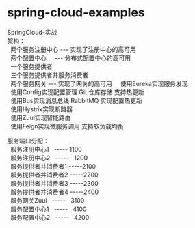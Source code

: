# spring-cloud-examples
SpringCloud-实战  
架构：  
&nbsp;&nbsp;两个服务注册中心 --- 实现了注册中心的高可用  
&nbsp;&nbsp;两个配置中心     --- 分布式配置中心的高可用  
&nbsp;&nbsp;一个服务提供者  
&nbsp;&nbsp;三个服务提供者并服务消费者  
&nbsp;&nbsp;两个服务网关 --- 实现了网关的高可用           
&nbsp;&nbsp;使用Eureka实现服务发现    
&nbsp;&nbsp;使用Config实现配置管理  Git 仓库存储 支持热更新    
&nbsp;&nbsp;使用Bus实现消息总线 RabbitMQ  实现配置热更新  
&nbsp;&nbsp;使用Hystrix实现断路器  
&nbsp;&nbsp;使用Zuul实现智能路由  
&nbsp;&nbsp;使用Feign实现微服务调用 支持软负载均衡  

服务端口分配：  
&nbsp;&nbsp;服务注册中心1   -----   1100  
&nbsp;&nbsp;服务注册中心2   -----   1200  
&nbsp;&nbsp;服务提供者并消费者1 -----2100  
&nbsp;&nbsp;服务提供者并消费者2 -----2200  
&nbsp;&nbsp;服务提供者并消费者3 -----2300  
&nbsp;&nbsp;服务提供者并消费者4 -----2400  
&nbsp;&nbsp;服务网关Zuul    -----   3100  
&nbsp;&nbsp;服务配置中心1   -----   4100  
&nbsp;&nbsp;服务配置中心2   -----   4200  
 
